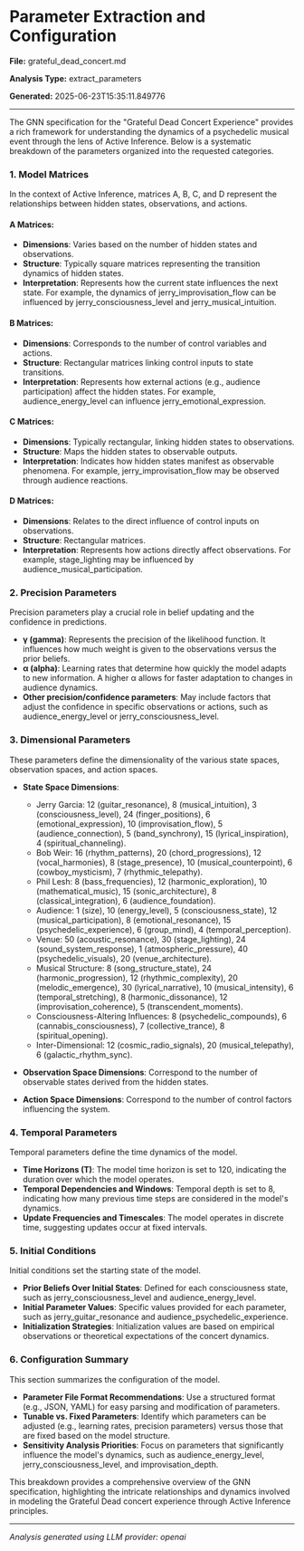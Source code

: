 # Parameter Extraction and Configuration

**File:** grateful_dead_concert.md

**Analysis Type:** extract_parameters

**Generated:** 2025-06-23T15:35:11.849776

---

The GNN specification for the "Grateful Dead Concert Experience" provides a rich framework for understanding the dynamics of a psychedelic musical event through the lens of Active Inference. Below is a systematic breakdown of the parameters organized into the requested categories.

### 1. Model Matrices
In the context of Active Inference, matrices A, B, C, and D represent the relationships between hidden states, observations, and actions. 

#### A Matrices:
- **Dimensions**: Varies based on the number of hidden states and observations.
- **Structure**: Typically square matrices representing the transition dynamics of hidden states.
- **Interpretation**: Represents how the current state influences the next state. For example, the dynamics of jerry_improvisation_flow can be influenced by jerry_consciousness_level and jerry_musical_intuition.

#### B Matrices:
- **Dimensions**: Corresponds to the number of control variables and actions.
- **Structure**: Rectangular matrices linking control inputs to state transitions.
- **Interpretation**: Represents how external actions (e.g., audience participation) affect the hidden states. For example, audience_energy_level can influence jerry_emotional_expression.

#### C Matrices:
- **Dimensions**: Typically rectangular, linking hidden states to observations.
- **Structure**: Maps the hidden states to observable outputs.
- **Interpretation**: Indicates how hidden states manifest as observable phenomena. For example, jerry_improvisation_flow may be observed through audience reactions.

#### D Matrices:
- **Dimensions**: Relates to the direct influence of control inputs on observations.
- **Structure**: Rectangular matrices.
- **Interpretation**: Represents how actions directly affect observations. For example, stage_lighting may be influenced by audience_musical_participation.

### 2. Precision Parameters
Precision parameters play a crucial role in belief updating and the confidence in predictions.

- **γ (gamma)**: Represents the precision of the likelihood function. It influences how much weight is given to the observations versus the prior beliefs.
- **α (alpha)**: Learning rates that determine how quickly the model adapts to new information. A higher α allows for faster adaptation to changes in audience dynamics.
- **Other precision/confidence parameters**: May include factors that adjust the confidence in specific observations or actions, such as audience_energy_level or jerry_consciousness_level.

### 3. Dimensional Parameters
These parameters define the dimensionality of the various state spaces, observation spaces, and action spaces.

- **State Space Dimensions**:
  - Jerry Garcia: 12 (guitar_resonance), 8 (musical_intuition), 3 (consciousness_level), 24 (finger_positions), 6 (emotional_expression), 10 (improvisation_flow), 5 (audience_connection), 5 (band_synchrony), 15 (lyrical_inspiration), 4 (spiritual_channeling).
  - Bob Weir: 16 (rhythm_patterns), 20 (chord_progressions), 12 (vocal_harmonies), 8 (stage_presence), 10 (musical_counterpoint), 6 (cowboy_mysticism), 7 (rhythmic_telepathy).
  - Phil Lesh: 8 (bass_frequencies), 12 (harmonic_exploration), 10 (mathematical_music), 15 (sonic_architecture), 8 (classical_integration), 6 (audience_foundation).
  - Audience: 1 (size), 10 (energy_level), 5 (consciousness_state), 12 (musical_participation), 8 (emotional_resonance), 15 (psychedelic_experience), 6 (group_mind), 4 (temporal_perception).
  - Venue: 50 (acoustic_resonance), 30 (stage_lighting), 24 (sound_system_response), 1 (atmospheric_pressure), 40 (psychedelic_visuals), 20 (venue_architecture).
  - Musical Structure: 8 (song_structure_state), 24 (harmonic_progression), 12 (rhythmic_complexity), 20 (melodic_emergence), 30 (lyrical_narrative), 10 (musical_intensity), 6 (temporal_stretching), 8 (harmonic_dissonance), 12 (improvisation_coherence), 5 (transcendent_moments).
  - Consciousness-Altering Influences: 8 (psychedelic_compounds), 6 (cannabis_consciousness), 7 (collective_trance), 8 (spiritual_opening).
  - Inter-Dimensional: 12 (cosmic_radio_signals), 20 (musical_telepathy), 6 (galactic_rhythm_sync).

- **Observation Space Dimensions**: Correspond to the number of observable states derived from the hidden states.
- **Action Space Dimensions**: Correspond to the number of control factors influencing the system.

### 4. Temporal Parameters
Temporal parameters define the time dynamics of the model.

- **Time Horizons (T)**: The model time horizon is set to 120, indicating the duration over which the model operates.
- **Temporal Dependencies and Windows**: Temporal depth is set to 8, indicating how many previous time steps are considered in the model's dynamics.
- **Update Frequencies and Timescales**: The model operates in discrete time, suggesting updates occur at fixed intervals.

### 5. Initial Conditions
Initial conditions set the starting state of the model.

- **Prior Beliefs Over Initial States**: Defined for each consciousness state, such as jerry_consciousness_level and audience_energy_level.
- **Initial Parameter Values**: Specific values provided for each parameter, such as jerry_guitar_resonance and audience_psychedelic_experience.
- **Initialization Strategies**: Initialization values are based on empirical observations or theoretical expectations of the concert dynamics.

### 6. Configuration Summary
This section summarizes the configuration of the model.

- **Parameter File Format Recommendations**: Use a structured format (e.g., JSON, YAML) for easy parsing and modification of parameters.
- **Tunable vs. Fixed Parameters**: Identify which parameters can be adjusted (e.g., learning rates, precision parameters) versus those that are fixed based on the model structure.
- **Sensitivity Analysis Priorities**: Focus on parameters that significantly influence the model's dynamics, such as audience_energy_level, jerry_consciousness_level, and improvisation_depth.

This breakdown provides a comprehensive overview of the GNN specification, highlighting the intricate relationships and dynamics involved in modeling the Grateful Dead concert experience through Active Inference principles.

---

*Analysis generated using LLM provider: openai*
